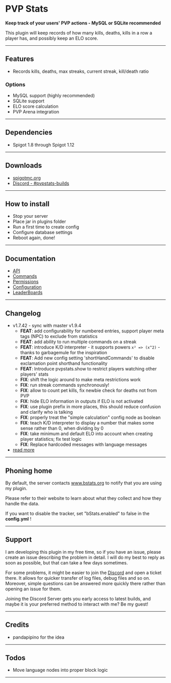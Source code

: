 # PVP Stats

**Keep track of your users' PVP actions - MySQL or SQLite recommended**

This plugin will keep records of how many kills, deaths, kills in a row a player has, and possibly keep an ELO score.

***

## Features

- Records kills, deaths, max streaks, current streak, kill/death ratio

### Options

- MySQL support (highly recommended)
- SQLite support
- ELO score calculation
- PVP Arena integration

***

## Dependencies

- Spigot 1.8 through Spigot 1.12

***

## Downloads

- [spigotmc.org](https://www.spigotmc.org/resources/pvp-stats.59124/)
- [Discord - #pvpstats-builds](https://discord.gg/BNkk46vRKa)


***

## How to install

- Stop your server
- Place jar in plugins folder
- Run a first time to create config
- Configure database settings
- Reboot again, done!

***

## Documentation

- [API](doc/api.md)
- [Commands](doc/commands.md)
- [Permissions](doc/permissions.md)
- [Configuration](doc/configuration.md)
- [LeaderBoards](doc/leaderboards.md)

***

## Changelog

- v1.7.42 - sync with master v1.9.4
  - **FEAT**: add configurability for numbered entries, support player meta tags (NPC) to exclude from statistics
  - **FEAT**: add ability to run multiple commands on a streak
  - **FEAT**: introduce K/D interpreter - it supports powers `x² => (x^2)` - thanks to garbagemule for the inspiration
  - **FEAT**: Add new config setting 'shortHandCommands' to disable exclamation point shorthand functionality
  - **FEAT**: Introduce pvpstats.show to restrict players watching other players' stats
  - **FIX**: shift the logic around to make meta restrictions work
  - **FIX**: run streak commands synchronously!
  - **FIX**: allow to count pet kills, fix newbie check for deaths not from PVP
  - **FIX**: hide ELO information in outputs if ELO is not activated
  - **FIX**: use plugin prefix in more places, this should reduce confusion and clarify who is talking
  - **FIX**: properly treat the "simple calculation" config node as boolean
  - **FIX**: teach K/D interpreter to display a number that makes some sense rather than 0, when dividing by 0
  - **FIX**: take minimum and default ELO into account when creating player statistics; fix test logic
  - **FIX**: Replace hardcoded messages with language messages
- [read more](doc/changelog.md)

***

## Phoning home

By default, the server contacts www.bstats.org to notify that you are using my plugin.

Please refer to their website to learn about what they collect and how they handle the data.

If you want to disable the tracker, set "bStats.enabled" to false in the __config.yml__ !

***

## Support

I am developing this plugin in my free time, so if you have an issue, please create an issue describing the problem in detail. I will do my best to reply as soon as possible, but that can take a few days sometimes.

For some problems, it might be easier to join the [Discord](https://discord.gg/DSNfjYA) and open a ticket there. It allows for quicker transfer of log files, debug files and so on. Moreover, simple questions can be answered more quickly there rather than opening an issue for them.

Joining the Discord Server gets you early access to latest builds, and maybe it is your preferred method to interact with me? Be my guest!

***

## Credits

- pandapipino for the idea


***

## Todos

- Move language nodes into proper block logic

***